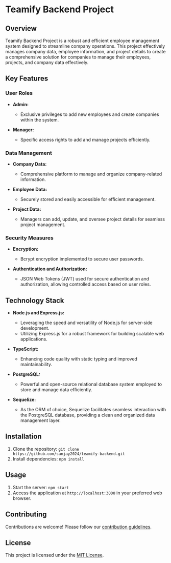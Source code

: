 # Teamify Backend Project

## Overview

Teamify Backend Project is a robust and efficient employee management system designed to streamline company operations. This project effectively manages company data, employee information, and project details to create a comprehensive solution for companies to manage their employees, projects, and company data effectively.

## Key Features

### User Roles

- **Admin:**
  - Exclusive privileges to add new employees and create companies within the system.
  
- **Manager:**
  - Specific access rights to add and manage projects efficiently.

### Data Management

- **Company Data:**
  - Comprehensive platform to manage and organize company-related information.
  
- **Employee Data:**
  - Securely stored and easily accessible for efficient management.
  
- **Project Data:**
  - Managers can add, update, and oversee project details for seamless project management.

### Security Measures

- **Encryption:**
  - Bcrypt encryption implemented to secure user passwords.
  
- **Authentication and Authorization:**
  - JSON Web Tokens (JWT) used for secure authentication and authorization, allowing controlled access based on user roles.

## Technology Stack

- **Node.js and Express.js:**
  - Leveraging the speed and versatility of Node.js for server-side development.
  - Utilizing Express.js for a robust framework for building scalable web applications.

- **TypeScript:**
  - Enhancing code quality with static typing and improved maintainability.

- **PostgreSQL:**
  - Powerful and open-source relational database system employed to store and manage data efficiently.

- **Sequelize:**
  - As the ORM of choice, Sequelize facilitates seamless interaction with the PostgreSQL database, providing a clean and organized data management layer.

## Installation

1. Clone the repository: `git clone https://github.com/sanjay2024/teamify-backend.git`
2. Install dependencies: `npm install`

## Usage

1. Start the server: `npm start`
2. Access the application at `http://localhost:3000` in your preferred web browser.

## Contributing

Contributions are welcome! Please follow our [contribution guidelines](CONTRIBUTING.md).

## License

This project is licensed under the [MIT License](LICENSE).
